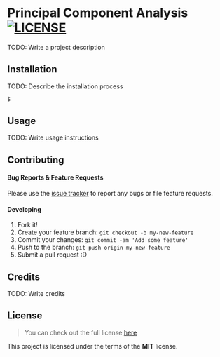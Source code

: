 # Principal Component Analysis [![LICENSE](https://img.shields.io/github/license/mashape/apistatus.svg)](https://github.com/anish-shekhawat/cs266-pca#license)

TODO: Write a project description

## Installation

TODO: Describe the installation process
```sh
$
```

## Usage

TODO: Write usage instructions

## Contributing

#### Bug Reports & Feature Requests

Please use the [issue tracker](https://github.com/anish-shekhawat/cs266-pca/issues) to report any bugs or file feature requests.


#### Developing

1. Fork it!
2. Create your feature branch: `git checkout -b my-new-feature`
3. Commit your changes: `git commit -am 'Add some feature'`
4. Push to the branch: `git push origin my-new-feature`
5. Submit a pull request :D

## Credits

TODO: Write credits

## License

>You can check out the full license [here](https://github.com/anish-shekhawat/cs266-pca/blob/master/LICENSE)

This project is licensed under the terms of the **MIT** license.
